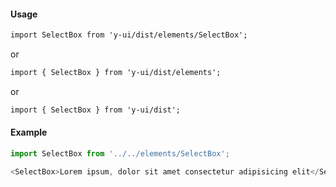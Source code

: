 #### Usage

```markdown
import SelectBox from 'y-ui/dist/elements/SelectBox';
```

or

```markdown
import { SelectBox } from 'y-ui/dist/elements';
```

or

```markdown
import { SelectBox } from 'y-ui/dist';
```

#### Example

```js
import SelectBox from '../../elements/SelectBox';

<SelectBox>Lorem ipsum, dolor sit amet consectetur adipisicing elit</SelectBox>;
```
